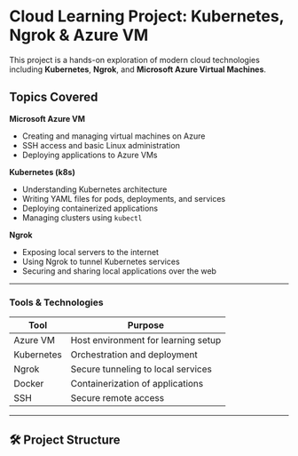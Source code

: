 #  Cloud Learning Project: Kubernetes, Ngrok & Azure VM

This project is a hands-on exploration of modern cloud technologies including **Kubernetes**, **Ngrok**, and **Microsoft Azure Virtual Machines**. 

## Topics Covered

  **Microsoft Azure VM**
  - Creating and managing virtual machines on Azure
  - SSH access and basic Linux administration
  - Deploying applications to Azure VMs

  **Kubernetes (k8s)**
  - Understanding Kubernetes architecture
  - Writing YAML files for pods, deployments, and services
  - Deploying containerized applications
  - Managing clusters using `kubectl`

  **Ngrok**
  - Exposing local servers to the internet
  - Using Ngrok to tunnel Kubernetes services
  - Securing and sharing local applications over the web

---


### Tools & Technologies

| Tool        | Purpose                             |
|-------------|-------------------------------------|
| Azure VM    | Host environment for learning setup |
| Kubernetes  | Orchestration and deployment        |
| Ngrok       | Secure tunneling to local services  |
| Docker      | Containerization of applications    |
| SSH         | Secure remote access                |

---

## 🛠️ Project Structure

